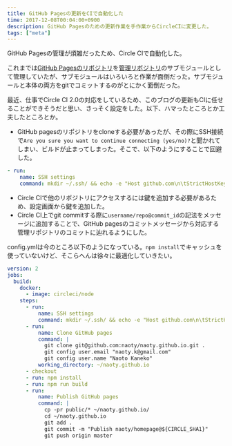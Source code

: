 ```yaml
---
title: GitHub Pagesの更新をCIで自動化した
time: 2017-12-08T00:04:00+0900
description: GitHub Pagesのための更新作業を手作業からCircleCIに変更した。
tags: ["meta"]
---
```


GitHub Pagesの管理が煩雑だったため、Circle CIで自動化した。

これまでは[GitHub Pagesのリポジトリ](https://github.com/naoty/naoty.github.io)を[管理リポジトリ](https://github.com/naoty/homepage)のサブモジュールとして管理していたが、サブモジュールはいろいろと作業が面倒だった。サブモジュールと本体の両方をgitでコミットするのがとにかく面倒だった。

最近、仕事でCircle CI 2.0の対応をしているため、このブログの更新もCIに任せることができそうだと思い、さっそく設定をした。以下、ハマったところとか工夫したところとか。

* GitHub pagesのリポジトリをcloneする必要があったが、その際にSSH接続で`Are you sure you want to continue connecting (yes/no)?`と聞かれてしまい、ビルドが止まってしまった。そこで、以下のようにすることで回避した。

```yaml
- run:
    name: SSH settings
    command: mkdir ~/.ssh/ && echo -e "Host github.com\n\tStrictHostKeyChecking no\n" > ~/.ssh/config
```

* Circle CIで他のリポジトリにアクセスするには鍵を追加する必要があるため、設定画面から鍵を追加した。
* Circle CI上でgit commitする際に`username/repo@commit_id`の記法をメッセージに追加することで、GitHub pagesのコミットメッセージから対応する管理リポジトリのコミットに辿れるようにした。

config.ymlは今のところ以下のようになっている。`npm install`でキャッシュを使っていないけど、そこらへんは徐々に最適化していきたい。

```yaml
version: 2
jobs:
  build:
    docker:
      - image: circleci/node
    steps:
      - run:
          name: SSH settings
          command: mkdir ~/.ssh/ && echo -e "Host github.com\n\tStrictHostKeyChecking no\n" > ~/.ssh/config
      - run:
          name: Clone GitHub pages
          command: |
            git clone git@github.com:naoty/naoty.github.io.git .
            git config user.email "naoty.k@gmail.com"
            git config user.name "Naoto Kaneko"
          working_directory: ~/naoty.github.io
      - checkout
      - run: npm install
      - run: npm run build
      - run:
          name: Publish GitHub pages
          command: |
            cp -pr public/* ~/naoty.github.io/
            cd ~/naoty.github.io
            git add .
            git commit -m "Publish naoty/homepage@${CIRCLE_SHA1}"
            git push origin master
```
